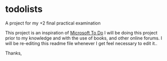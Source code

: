 # todolists

A project for my +2 final practical examination

This project is an inspiration of <a href = "https://todo.microsoft.com/tasks/">Microsoft To Do</a> 
I will be doing this project prior to my knowledge and with the use of books, and other online forums.
I will be re-editing this readme file whenever I get feel necessary to edit it..

Thanks,
